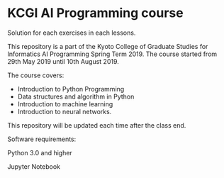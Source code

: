 # KCGI AI Programming course

Solution for each exercises in each lessons.

This repository is a part of the Kyoto College of Graduate Studies for Informatics AI Programming Spring Term 2019.
The course started from 29th May 2019 until 10th August 2019.

The course covers:
- Introduction to Python Programming
- Data structures and algorithm in Python
- Introduction to machine learning
- Introduction to neural networks.

This repository will be updated each time after the class end.

Software requirements:

Python 3.0 and higher

Jupyter Notebook


